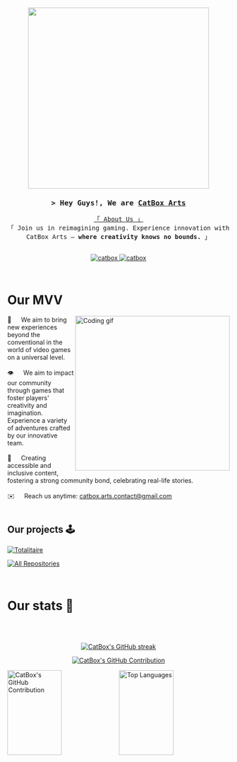 <h3  align="center">
<img width="410px" src="https://github.com/CatBoxArts/CatBoxArts/assets/141590555/2bd35e71-64ea-4be0-a000-7dc0f8e26f91" />
</h3>

<!-- Intro  -->
<h3 align="center">
        <samp>&gt; Hey Guys!, We are
                <b><a target="_blank" href="https://github.com/CatBoxArts">CatBox Arts</a></b>
        </samp>
</h3>


<p align="center"> 
  <samp>
    <a href="https://www.google.com/search?q=CatBoxArts">「 About Us 」</a>
    <br>
    「 Join us in reimagining gaming. Experience innovation with CatBox Arts – <b>where creativity knows no bounds.</b> 」
    <br>
    <br>
  </samp>
</p>

<p align="center">
 <a href="https://giddy-pond-e15.notion.site/CatBox-Art-s-bf5bd443843f41928483acfe3731b3c5?pvs=4" target="blank">
  <img src="https://img.shields.io/badge/Notion-white?style=for-the-badge&logo=notion&logoColor=black" alt="catbox" />
 </a>
 <a href="https://www.figma.com/@catbox" target="_blank">
  <img src="https://img.shields.io/badge/Figma-white?style=for-the-badge&logo=figma&logoColor=black" alt="catbox"/>
 </a>
  </a> 
</p>
<br />

<!-- About Section -->
 # Our MVV
 
<p>
 <img align="right" width="350" src="/assets/programmer.gif" alt="Coding gif" />
  
 🎯 &emsp; We aim to bring new experiences beyond the conventional in the world of video games on a universal level. <br/><br/>
 👁️ &emsp; We aim to impact our community through games that foster players' creativity and imagination. Experience a variety of adventures crafted by our innovative team.<br/><br/>
 🚀 &emsp; Creating accessible and inclusive content, fostering a strong community bond, celebrating real-life stories.<br/><br/>
 ✉️ &emsp; Reach us anytime: catbox.arts.contact@gmail.com<br/><br/>

</p>

## Our projects 🕹
[![Totalitaire](https://github-readme-stats.vercel.app/api/pin/?username=CatBoxArtsCo&repo=totalitaire&border_color=FFFFFF&bg_color=0D1117&title_color=C9D1D9&text_color=8B949E&icon_color=FFFFFF)](https://github.com/CatBoxArtsCo/Totalitaire)

<p align="left">
  <a href="https://github.com/CatBoxArts?tab=repositories" target="_blank"><img alt="All Repositories" title="All Repositories" src="https://img.shields.io/badge/-All%20Repos-FFFFFF?style=for-the-badge&logo=koding&logoColor=white"/></a>
</p>

<br/>


# Our stats 🎲
<br/>
<br/>
<p align="center">
  <a href="https://github.com/CatBoxArtsCo">
    <img src="https://github-readme-streak-stats.herokuapp.com/?user=CatBoxArts&theme=graywhite&border=FFFFFF" alt="CatBox's GitHub streak"/>
  </a>
</p>


<p align="center">
  <a href="https://github.com/CatBoxArtsCo">
    <img src="https://github-profile-summary-cards.vercel.app/api/cards/profile-details?username=CatBoxArts&theme=graywhite" alt="CatBox's GitHub Contribution"/>
  </a>
</p>

<a> 
    <a href="https://github.com/CatBoxArtsCo"><img alt="CatBox's GitHub Contribution" src="https://denvercoder1-github-readme-stats.vercel.app/api?username=CatBoxArts&show_icons=true&count_private=true&theme=graywhite" height="192px" width="49.5%"/></a>
  <a href="https://github.com/CatBoxArtsCo"><img alt="Top Languages" src="https://denvercoder1-github-readme-stats.vercel.app/api/top-langs/?username=CatBoxArts&langs_count=8&layout=compact&theme=graywhite" height="192px" width="49.5%"/></a>
  <br/>
</a>
